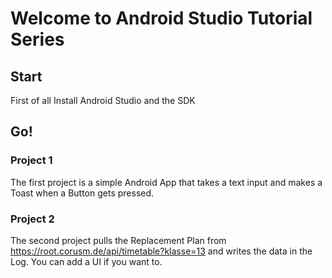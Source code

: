 # Welcome to Android Studio Tutorial Series

## Start
First of all Install Android Studio and the SDK

## Go!

### Project 1
The first project is a simple Android App that takes a text input and makes a Toast when a Button gets pressed.


### Project 2
The second project pulls the Replacement Plan from https://root.corusm.de/api/timetable?klasse=13 and writes the data in the Log. You can add a UI if you want to.

